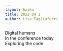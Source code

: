 ```yaml
---
layout: haiku
title: 2022 DH 2
author: Lisa Tagliaferri
---
```


Digital humans <br>
In the conference today <br>
Exploring the code